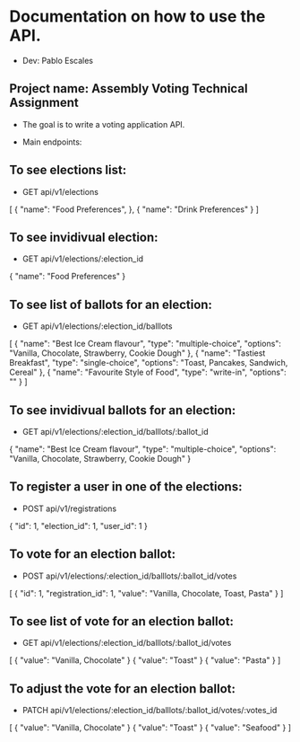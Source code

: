 # Documentation on how to use the API.
* Dev: Pablo Escales


## Project name: Assembly Voting Technical Assignment
* The goal is to write a voting application API.

* Main endpoints:

## To see elections list:
* GET api/v1/elections

[
  {
    "name": "Food Preferences",
  },
  {
    "name": "Drink Preferences"
  }
]

## To see invidivual election:
* GET api/v1/elections/:election_id

{
  "name": "Food Preferences"
}

## To see list of ballots for an election:
* GET api/v1/elections/:election_id/balllots

[
  {
    "name": "Best Ice Cream flavour",
    "type": "multiple-choice",
    "options":
      "Vanilla,
      Chocolate,
      Strawberry,
      Cookie Dough"
  },
  {
    "name": "Tastiest Breakfast",
    "type": "single-choice",
    "options":
      "Toast,
      Pancakes,
      Sandwich,
      Cereal"
  },
  {
    "name": "Favourite Style of Food",
    "type": "write-in",
    "options": ""
  }
]

## To see invidivual ballots for an election:
* GET api/v1/elections/:election_id/balllots/:ballot_id

{
  "name": "Best Ice Cream flavour",
  "type": "multiple-choice",
  "options":
    "Vanilla,
    Chocolate,
    Strawberry,
    Cookie Dough"
}

## To register a user in one of the elections:
* POST api/v1/registrations

{
  "id": 1,
  "election_id": 1,
  "user_id": 1
}

## To vote for an election ballot:
* POST api/v1/elections/:election_id/balllots/:ballot_id/votes

[
  {
    "id": 1,
    "registration_id": 1,
    "value": "Vanilla, Chocolate, Toast, Pasta"
  }
]

## To see list of vote for an election ballot:
* GET api/v1/elections/:election_id/balllots/:ballot_id/votes

[
  {
    "value": "Vanilla, Chocolate"
  }
  {
    "value": "Toast"
  }
  {
    "value": "Pasta"
  }
]

## To adjust the vote for an election ballot:
* PATCH api/v1/elections/:election_id/balllots/:ballot_id/votes/:votes_id

[
  {
    "value": "Vanilla, Chocolate"
  }
  {
    "value": "Toast"
  }
  {
    "value": "Seafood"
  }
]
